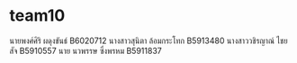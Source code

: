 ﻿# team10
นายพงศ์ศิริ    ผดุงขันธ์     B6020712
นางสาวสุนิตา ล้อมกระโทก B5913480
นางสาววชิรญาณ์   ไชยสัจ   B5910557
นาย นวพรรษ  ซึ่งพรหม B5911837



